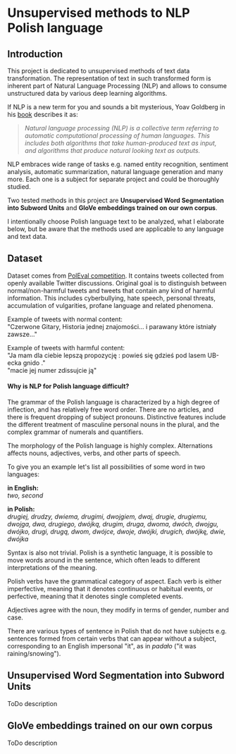 # Unsupervised methods to NLP Polish language

## Introduction


This project is dedicated to unsupervised methods of text data transformation. The representation of text in such transformed form is inherent part of Natural Language Processing (NLP) and allows to consume unstructured data by various deep learning algorithms.

If NLP is a new term for you and sounds a bit mysterious, Yoav Goldberg in his [book](https://www.amazon.com/Language-Processing-Synthesis-Lectures-Technologies/dp/1627052984) describes it as:

>_Natural language processing (NLP) is a collective term referring to automatic computational processing of human languages. This includes both algorithms that take human-produced text as input, and algorithms that produce natural looking text as outputs._

NLP embraces wide range of tasks e.g. named entity recognition, sentiment analysis, automatic summarization, natural language generation and many more. Each one is a subject for separate project and could be thoroughly studied. 


Two tested methods in this project are **Unsupervised Word Segmentation into Subword Units** and **GloVe embeddings trained on our own corpus**.

I intentionally choose Polish language text to be analyzed, what I elaborate below, but be aware that the methods used are applicable to any language and text data.


## Dataset
Dataset comes from [PolEval competition](http://poleval.pl/tasks/task6). It contains tweets collected from openly available Twitter discussions. Original goal is to distinguish between normal/non-harmful tweets and tweets that contain any kind of harmful information. This includes cyberbullying, hate speech, personal threats, accumulation of vulgarities, profane language and related phenomena. 


Example of tweets with normal content:<br>
"Czerwone Gitary, Historia jednej znajomości... i parawany które istniały zawsze…"

Example of tweets with harmful content:<br>
"Ja mam dla ciebie lepszą propozycję : powieś się gdzieś pod lasem UB-ecka gnido ."<br>
"macie jej numer zdissujcie ją"

#### Why is NLP for Polish language difficult?

The grammar of the Polish language is characterized by a high degree of inflection, and has relatively free word order. There are no articles, and there is frequent dropping of subject pronouns. Distinctive features include the different treatment of masculine personal nouns in the plural, and the complex grammar of numerals and quantifiers.

The morphology of the Polish language is highly complex. Alternations affects nouns, adjectives, verbs, and other parts of speech. 

To give you an example let's list all possibilities of some word in two languages:<br>

**in English:**<br>
_two, second_<br>

**in Polish:**<br>
_drugiej, drudzy, dwiema, drugimi, dwojgiem, dwaj, drugie, drugiemu, dwojga, dwa, drugiego, dwójką, drugim, druga, dwoma, dwóch, dwojgu, dwójko, drugi, drugą, dwom, dwójce, dwoje, dwójki, drugich, dwójkę, dwie, dwójka_

Syntax is also not trivial. Polish is a synthetic language, it is possible to move words around in the sentence, which often leads to different interpretations of the meaning.

Polish verbs have the grammatical category of aspect. Each verb is either imperfective, meaning that it denotes continuous or habitual events, or perfective, meaning that it denotes single completed events.

Adjectives agree with the noun, they modify in terms of gender, number and case. 

There are various types of sentence in Polish that do not have subjects e.g. sentences formed from certain verbs that can appear without a subject, corresponding to an English impersonal "it", as in _padało_ ("it was raining/snowing").


## Unsupervised Word Segmentation into Subword Units
ToDo description

## GloVe embeddings trained on our own corpus
ToDo description
